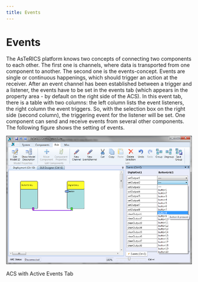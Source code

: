 ```yaml
---
title: Events
---
```


# Events

The AsTeRICS platform knows two concepts of connecting two components to each other. The first one is channels, where data is transported from one component to another. The second one is the events-concept. Events are single or continuous happenings, which should trigger an action at the receiver. After an event channel has been established between a trigger and a listener, the events have to be set in the events tab (which appears in the property area - by default on the right side of the ACS). In this event tab, there is a table with two columns: the left column lists the event listeners, the right column the event triggers. So, with the selection box on the right side (second column), the triggering event for the listener will be set. One component can send and receive events from several other components. The following figure shows the setting of events.

![Screenshot: ACS with Active Events Tab](img/acs_with_active_events_tab.png "Screenshot: ACS with Active Events Tab")

ACS with Active Events Tab
